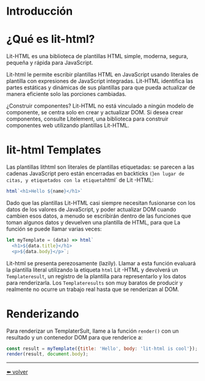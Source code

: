 # Introducción

# ¿Qué es lit-html?

Lit-HTML es una biblioteca de plantillas HTML simple, moderna, segura, pequeña y rápida para JavaScript.

Lit-html le permite escribir plantillas HTML en JavaScript usando literales de plantilla con expresiones de JavaScript integradas. Lit-HTML identifica las partes estáticas y dinámicas de sus plantillas para que pueda actualizar de manera eficiente solo las porciones cambiadas.

¿Construir componentes? Lit-HTML no está vinculado a ningún modelo de componente, se centra solo en crear y actualizar DOM. Si desea crear componentes, consulte Litelement, una biblioteca para construir componentes web utilizando plantillas Lit-HTML.

# lit-html Templates

Las plantillas lithtml son literales de plantillas etiquetadas: se parecen a las cadenas JavaScript pero están encerradas en backticks `(`)` en lugar de citas, y etiquetados con la etiqueta `html` de Lit -HTML:

```jsx
html`<h1>Hello ${name}</h1>`
```

Dado que las plantillas Lit-HTML casi siempre necesitan fusionarse con los datos de los valores de JavaScript, y poder actualizar DOM cuando cambien esos datos, a menudo se escribirán dentro de las funciones que toman algunos datos y devuelven una plantilla de HTML, para que La función se puede llamar varias veces:

```jsx
let myTemplate = (data) => html`
  <h1>${data.title}</h1>
  <p>${data.body}</p>`;
```

Lit-html se presenta perezosamente (lazily). Llamar a esta función evaluará la plantilla literal utilizando la etiqueta `html` Lit -HTML y devolverá un `Templateresult`, un registro de la plantilla para representarlo y los datos para renderizarla. Los `Templateresults` son muy baratos de producir y realmente no ocurre un trabajo real hasta que se renderizan al DOM.

# Renderizando

Para renderizar un TemplaterSult, llame a la función `render()` con un resultado y un contenedor DOM para que renderice a:

```jsx
const result = myTemplate({title: 'Hello', body: 'lit-html is cool'});
render(result, document.body);
```

---
[⬅️ volver](https://github.com/VictorHugoAguilar/javascript-interview-questions-explained/blob/main/theory-lit-element/readme.md)
